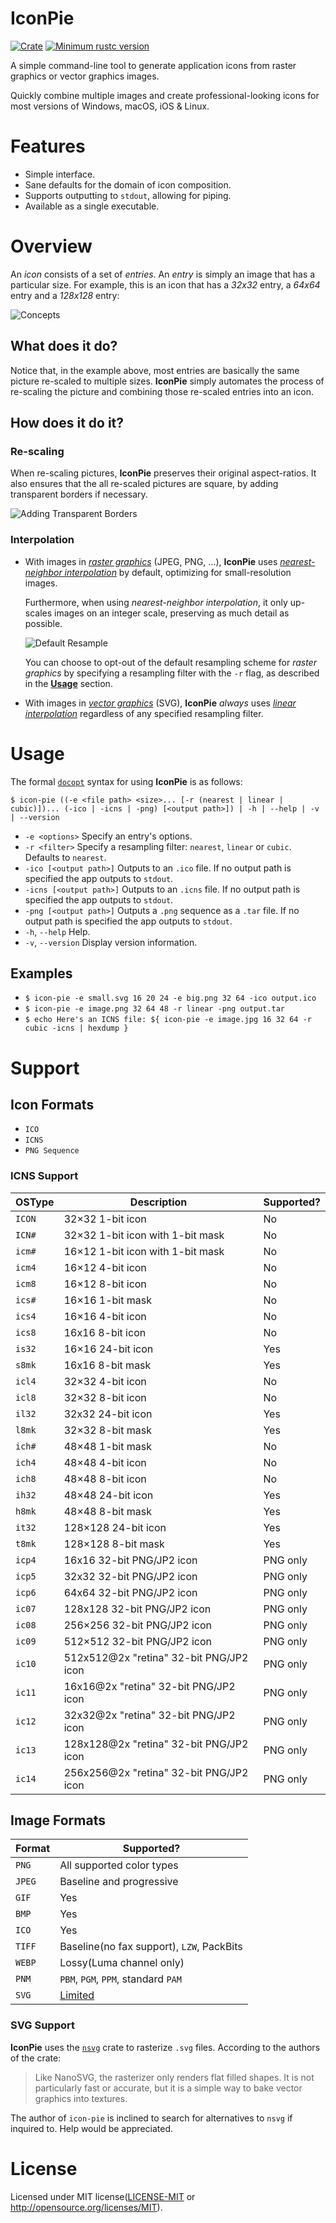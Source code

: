 # IconPie

[![Crate](https://img.shields.io/crates/v/icon-pie.svg)](https://crates.io/crates/icon-pie)
[![Minimum rustc version](https://img.shields.io/badge/rustc-1.32+-lightgray.svg)](https://github.com/rust-random/rand#rust-version-requirements)

A simple command-line tool to generate application icons from raster graphics or vector graphics images.

Quickly combine multiple images and create professional-looking icons for most versions of Windows, 
macOS, iOS & Linux.

# Features

* Simple interface.
* Sane defaults for the domain of icon composition.
* Supports outputting to `stdout`, allowing for piping.
* Available as a single executable.

# Overview

An _icon_ consists of a set of _entries_. An _entry_ is simply an image that has a particular size.
For example, this is an icon that has a _32x32_ entry, a _64x64_ entry and a _128x128_ entry:

![Concepts](examples/concepts.png)

## What does it do?

Notice that, in the example above, most entries are basically the same picture re-scaled to 
multiple sizes. **IconPie** simply automates the process of re-scaling the picture and combining 
those re-scaled entries into an icon.

## How does it do it?

### Re-scaling

When re-scaling pictures, **IconPie** preserves their original aspect-ratios. It also ensures that 
the all re-scaled pictures are square, by adding transparent borders if necessary.

![Adding Transparent Borders](examples/borders.png)

### Interpolation

- With images in _[raster graphics](https://en.wikipedia.org/wiki/Raster_graphics)_ (JPEG, PNG, ...), 
**IconPie** uses 
_[nearest-neighbor interpolation](https://en.wikipedia.org/wiki/Nearest-neighbor_interpolation)_ 
by default, optimizing for  small-resolution images.

  Furthermore, when using _nearest-neighbor interpolation_, it only up-scales images on an integer 
scale, preserving as much detail as possible.

  ![Default Resample](examples/default_resample.png)

  You can choose to opt-out of the default resampling scheme for _raster graphics_ by specifying a 
resampling filter with the `-r` flag, as described in the **[Usage](#Usage)** section.

- With images in _[vector graphics](https://en.wikipedia.org/wiki/Vector_graphics)_ (SVG), 
**IconPie** _always_ uses _[linear interpolation](https://en.wikipedia.org/wiki/Linear_interpolation)_ 
regardless of any specified resampling filter.

# Usage

The formal [`docopt`](http://docopt.org/) syntax for using **IconPie** is as follows:

```$ icon-pie ((-e <file path> <size>... [-r (nearest | linear | cubic)])... (-ico | -icns | -png) [<output path>]) | -h | --help | -v | --version```

* `-e <options>` Specify an entry's options.
* `-r <filter>` Specify a resampling filter: `nearest`, `linear` or `cubic`. Defaults to `nearest`.
* `-ico [<output path>]` Outputs to an `.ico` file. If no output path is specified the app outputs to 
  `stdout`.
* `-icns [<output path>]` Outputs to an `.icns` file. If no output path is specified the app outputs 
  to `stdout`.
* `-png [<output path>]` Outputs a `.png` sequence as a `.tar` file. If no output path is specified the 
  app outputs to `stdout`.
* `-h`, `--help` Help.
* `-v`, `--version` Display version information.

## Examples

* `$ icon-pie -e small.svg 16 20 24 -e big.png 32 64 -ico output.ico`
* `$ icon-pie -e image.png 32 64 48 -r linear -png output.tar`
* `$ echo Here's an ICNS file: ${ icon-pie -e image.jpg 16 32 64 -r cubic -icns | hexdump }`

# Support

## Icon Formats

* `ICO`
* `ICNS`
* `PNG Sequence`

### ICNS Support

| OSType | Description                             | Supported? |
|--------|-----------------------------------------|------------|
| `ICON` | 32×32 1-bit icon                        | No         |
| `ICN#` | 32×32 1-bit icon with 1-bit mask        | No         |
| `icm#` | 16×12 1-bit icon with 1-bit mask        | No         |
| `icm4` | 16×12 4-bit icon                        | No         |
| `icm8` | 16×12 8-bit icon                        | No         |
| `ics#` | 16×16 1-bit mask                        | No         |
| `ics4` | 16×16 4-bit icon                        | No         |
| `ics8` | 16x16 8-bit icon                        | No         |
| `is32` | 16×16 24-bit icon                       | Yes        |
| `s8mk` | 16x16 8-bit mask                        | Yes        |
| `icl4` | 32×32 4-bit icon                        | No         |
| `icl8` | 32×32 8-bit icon                        | No         |
| `il32` | 32x32 24-bit icon                       | Yes        |
| `l8mk` | 32×32 8-bit mask                        | Yes        |
| `ich#` | 48×48 1-bit mask                        | No         |
| `ich4` | 48×48 4-bit icon                        | No         |
| `ich8` | 48×48 8-bit icon                        | No         |
| `ih32` | 48×48 24-bit icon                       | Yes        |
| `h8mk` | 48×48 8-bit mask                        | Yes        |
| `it32` | 128×128 24-bit icon                     | Yes        |
| `t8mk` | 128×128 8-bit mask                      | Yes        |
| `icp4` | 16x16 32-bit PNG/JP2 icon               | PNG only   |
| `icp5` | 32x32 32-bit PNG/JP2 icon               | PNG only   |
| `icp6` | 64x64 32-bit PNG/JP2 icon               | PNG only   |
| `ic07` | 128x128 32-bit PNG/JP2 icon             | PNG only   |
| `ic08` | 256×256 32-bit PNG/JP2 icon             | PNG only   |
| `ic09` | 512×512 32-bit PNG/JP2 icon             | PNG only   |
| `ic10` | 512x512@2x "retina" 32-bit PNG/JP2 icon | PNG only   |
| `ic11` | 16x16@2x "retina" 32-bit PNG/JP2 icon   | PNG only   |
| `ic12` | 32x32@2x "retina" 32-bit PNG/JP2 icon   | PNG only   |
| `ic13` | 128x128@2x "retina" 32-bit PNG/JP2 icon | PNG only   |
| `ic14` | 256x256@2x "retina" 32-bit PNG/JP2 icon | PNG only   |

## Image Formats

| Format | Supported?                                                    | 
|--------|---------------------------------------------------------------| 
| `PNG`  | All supported color types                                     | 
| `JPEG` | Baseline and progressive                                      | 
| `GIF`  | Yes                                                           | 
| `BMP`  | Yes                                                           | 
| `ICO`  | Yes                                                           | 
| `TIFF` | Baseline(no fax support), `LZW`, PackBits                     | 
| `WEBP` | Lossy(Luma channel only)                                      | 
| `PNM ` | `PBM`, `PGM`, `PPM`, standard `PAM`                           |
| `SVG`  | [Limited](https://github.com/GarkGarcia/icon-pie#svg-support) |

### SVG Support

**IconPie** uses the [`nsvg`](https://crates.io/crates/nsvg) crate to rasterize `.svg` files. 
According to the authors of the crate:

> Like NanoSVG, the rasterizer only renders flat filled shapes. It is not particularly fast or 
> accurate, but it is a simple way to bake vector graphics into textures.

The author of `icon-pie` is inclined to search for alternatives to `nsvg` if inquired to. 
Help would be appreciated.

# License

Licensed under MIT license([LICENSE-MIT](https://github.com/GarkGarcia/icon-pie/blob/master/LICENSE) 
or http://opensource.org/licenses/MIT).
